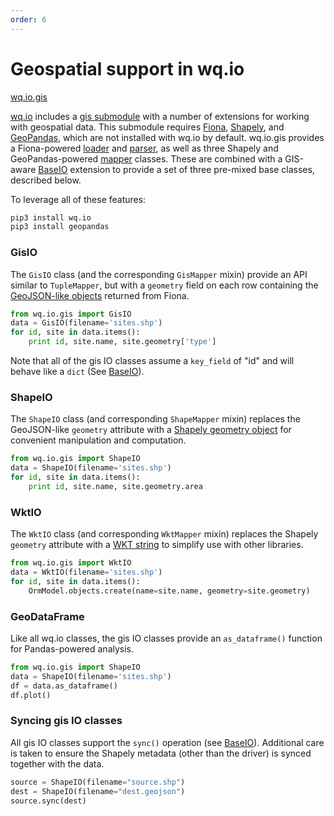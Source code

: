 ```yaml
---
order: 6
---
```


Geospatial support in wq.io
===========================
[wq.io.gis]

[wq.io] includes a [gis submodule] with a number of extensions for working with geospatial data.  This submodule requires [Fiona], [Shapely], and [GeoPandas], which are not installed with wq.io by default.  wq.io.gis provides a Fiona-powered [loader] and [parser], as well as three Shapely and GeoPandas-powered [mapper] classes.  These are combined with a GIS-aware [BaseIO] extension to provide a set of three pre-mixed base classes, described below.

To leverage all of these features:
```bash
pip3 install wq.io
pip3 install geopandas
```

### GisIO

The `GisIO` class (and the corresponding `GisMapper` mixin) provide an API similar to `TupleMapper`, but with a `geometry` field on each row containing the [GeoJSON-like objects] returned from Fiona.

```python
from wq.io.gis import GisIO
data = GisIO(filename='sites.shp')
for id, site in data.items():
    print id, site.name, site.geometry['type']
```

Note that all of the gis IO classes assume a `key_field` of "id" and will behave like a `dict` (See [BaseIO]).
  
### ShapeIO

The `ShapeIO` class (and corresponding `ShapeMapper` mixin) replaces the GeoJSON-like `geometry` attribute with a [Shapely geometry object] for convenient manipulation and computation.

```python
from wq.io.gis import ShapeIO
data = ShapeIO(filename='sites.shp')
for id, site in data.items():
    print id, site.name, site.geometry.area
```

### WktIO

The `WktIO` class (and corresponding `WktMapper` mixin) replaces the Shapely `geometry` attribute with a [WKT string] to simplify use with other libraries.

```python
from wq.io.gis import WktIO
data = WktIO(filename='sites.shp')
for id, site in data.items():
    OrmModel.objects.create(name=site.name, geometry=site.geometry)
```

### GeoDataFrame

Like all wq.io classes, the gis IO classes provide an `as_dataframe()` function for Pandas-powered analysis.

```python
from wq.io.gis import ShapeIO
data = ShapeIO(filename='sites.shp')
df = data.as_dataframe()
df.plot()
```

### Syncing gis IO classes

All gis IO classes support the `sync()` operation (see [BaseIO]).  Additional care is taken to ensure the Shapely metadata (other than the driver) is synced together with the data.

```python
source = ShapeIO(filename="source.shp")
dest = ShapeIO(filename="dest.geojson")
source.sync(dest)
```

[wq.io]: http://wq.io/wq.io
[wq.io.gis]:  https://github.com/wq/wq.io/blob/master/gis/
[gis submodule]:  https://github.com/wq/wq.io/blob/master/gis/
[Fiona]: https://github.com/Toblerity/Shapely
[Shapely]: https://github.com/Toblerity/Shapely
[GeoPandas]: http://geopandas.org/
[loader]: http://wq.io/docs/loaders
[parser]: http://wq.io/docs/parsers
[mapper]: http://wq.io/docs/mappers
[BaseIO]: http://wq.io/docs/base-io
[GeoJSON-like objects]: http://toblerity.org/fiona/manual.html#data-model
[Shapely geometry object]: http://toblerity.org/shapely/manual.html#geometric-objects
[WKT String]: http://en.wikipedia.org/wiki/Well-known_text
